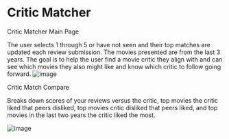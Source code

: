 # Critic Matcher

Critic Matcher Main Page

The user selects 1 through 5 or have not seen and their top matches are updated each review submission. The movies presented are from the last 3 years. The goal is to help the user find a movie critic they align with and can see which movies they also might like and know which critic to follow going forward.
![image](https://github.com/NickDamiano/critic-match/assets/6709757/4b3a8ff5-a386-40ad-a03d-91c276fad371)



Critic Match Compare

Breaks down scores of your reviews versus the critic, top movies the critic liked that peers disliked, top movies critic disliked that peers liked, and top movies in the last two years the critic liked the most.

![image](https://github.com/NickDamiano/critic-match/assets/6709757/64a6bad6-a683-4c4d-84b0-b4d20bf49d49)
